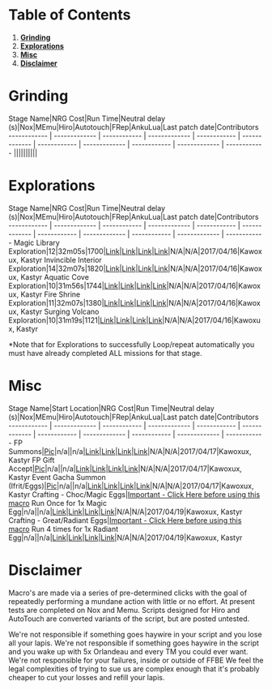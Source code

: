 # Table of Contents
1. **[Grinding](#stage-grinding)**
2. **[Explorations](#explorations)**
3. **[Misc](#misc)**
4. **[Disclaimer](#disclaimer)**

# Grinding

Stage Name|NRG Cost|Run Time|Neutral delay (s)|Nox|MEmu|Hiro|Autotouch|FRep|AnkuLua|Last patch date|Contributors
------------ | ------------- | ------------ | ------------- | ------------ | ------------- | ------------ | ------------- | ------------ | ------------- | ------------
||||||||||

# Explorations

Stage Name|NRG Cost|Run Time|Neutral delay (s)|Nox|MEmu|Hiro|Autotouch|FRep|AnkuLua|Last patch date|Contributors
------------ | ------------- | ------------ | ------------- | ------------ | ------------- | ------------ | ------------- | ------------ | ------------- | ------------
Magic Library Exploration|12|32m05s|1700|[Link](https://raw.githubusercontent.com/macroteam/FFBE-Macros/master/Kawoxux/Exploration%20Automation%20-%20Nox/MagicLibrary/Magic%20Library-oldnox.txt)|[Link](https://raw.githubusercontent.com/macroteam/FFBE-Macros/master/Kawoxux/Exploration%20Automation%20-%20Nox/MagicLibrary/Magic%20Library-MEmu.txt)|[Link](https://raw.githubusercontent.com/macroteam/FFBE-Macros/master/Kawoxux/Exploration%20Automation%20-%20Nox/MagicLibrary/Magic%20Library-hiro.txt)|[Link](https://raw.githubusercontent.com/macroteam/FFBE-Macros/master/Kawoxux/Exploration%20Automation%20-%20Nox/MagicLibrary/Magic%20Library-autotouch.txt)|N/A|N/A|2017/04/16|Kawoxux, Kastyr
Invincible Interior Exploration|14|32m07s|1820|[Link](https://raw.githubusercontent.com/MacroTeam/FFBE-Macros/master/Kawoxux/Exploration%20Automation%20-%20Nox/InvincibleInterior/Invincible%20Interior-oldnox.txt)|[Link](https://raw.githubusercontent.com/MacroTeam/FFBE-Macros/master/Kawoxux/Exploration%20Automation%20-%20Nox/InvincibleInterior/Invincible%20Interior-MEmu.txt)|[Link](https://raw.githubusercontent.com/MacroTeam/FFBE-Macros/master/Kawoxux/Exploration%20Automation%20-%20Nox/InvincibleInterior/Invincible%20Interior-hiro.txt)|[Link](https://raw.githubusercontent.com/MacroTeam/FFBE-Macros/master/Kawoxux/Exploration%20Automation%20-%20Nox/InvincibleInterior/Invincible%20Interior-autotouch.txt)|N/A|N/A|2017/04/16|Kawoxux, Kastyr
Aquatic Cove Exploration|10|31m56s|1744|[Link](https://raw.githubusercontent.com/MacroTeam/FFBE-Macros/master/Kawoxux/Exploration%20Automation%20-%20Nox/AquaticCove/Aquatic%20Cove-oldnox.txt)|[Link](https://raw.githubusercontent.com/MacroTeam/FFBE-Macros/master/Kawoxux/Exploration%20Automation%20-%20Nox/AquaticCove/Aquatic%20Cove-MEmu.txt)|[Link](https://raw.githubusercontent.com/MacroTeam/FFBE-Macros/master/Kawoxux/Exploration%20Automation%20-%20Nox/AquaticCove/Aquatic%20Cove-hiro.txt)|[Link](https://raw.githubusercontent.com/MacroTeam/FFBE-Macros/master/Kawoxux/Exploration%20Automation%20-%20Nox/AquaticCove/Aquatic%20Cove-autotouch.txt)|N/A|N/A|2017/04/16|Kawoxux, Kastyr
Fire Shrine Exploration|11|32m07s|1380|[Link](https://raw.githubusercontent.com/MacroTeam/FFBE-Macros/master/Kawoxux/Exploration%20Automation%20-%20Nox/FireShrine/Fire%20Shrine-oldnox.txt)|[Link](https://raw.githubusercontent.com/MacroTeam/FFBE-Macros/master/Kawoxux/Exploration%20Automation%20-%20Nox/FireShrine/Fire%20Shrine-MEmu.txt)|[Link](https://raw.githubusercontent.com/MacroTeam/FFBE-Macros/master/Kawoxux/Exploration%20Automation%20-%20Nox/FireShrine/Fire%20Shrine-hiro.txt)|[Link](https://raw.githubusercontent.com/MacroTeam/FFBE-Macros/master/Kawoxux/Exploration%20Automation%20-%20Nox/FireShrine/Fire%20Shrine-autotouch.txt)|N/A|N/A|2017/04/16|Kawoxux, Kastyr
Surging Volcano Exploration|10|31m19s|1121|[Link](https://raw.githubusercontent.com/MacroTeam/FFBE-Macros/master/Kawoxux/Exploration%20Automation%20-%20Nox/SurgingVolcano/Surging%20Volcano-oldnox.txt)|[Link](https://raw.githubusercontent.com/MacroTeam/FFBE-Macros/master/Kawoxux/Exploration%20Automation%20-%20Nox/SurgingVolcano/Surging%20Volcano-MEmu.txt)|[Link](https://raw.githubusercontent.com/MacroTeam/FFBE-Macros/master/Kawoxux/Exploration%20Automation%20-%20Nox/SurgingVolcano/Surging%20Volcano-hiro.txt)|[Link](https://raw.githubusercontent.com/MacroTeam/FFBE-Macros/master/Kawoxux/Exploration%20Automation%20-%20Nox/SurgingVolcano/Surging%20Volcano-autotouch.txt)|N/A|N/A|2017/04/16|Kawoxux, Kastyr

*Note that for Explorations to successfully Loop/repeat automatically you must have already completed ALL missions for that stage.

# Misc

Stage Name|Start Location|NRG Cost|Run Time|Neutral delay (s)|Nox|MEmu|Hiro|Autotouch|FRep|AnkuLua|Last patch date|Contributors
------------ | ------------- | ------------ | ------------- | ------------ | ------------- | ------------ | ------------- | ------------ | ------------- | ------------
FP Summons|[Pic](http://i.imgur.com/i64ZsRf.jpg)|n/a||n/a|[Link](https://raw.githubusercontent.com/MacroTeam/FFBE-Macros/master/Kawoxux/UsefulScripts/FPSummons.v1.N-oldnox.txt)|[Link](https://raw.githubusercontent.com/MacroTeam/FFBE-Macros/master/Kawoxux/UsefulScripts/FPSummons.v1.N-MEmu.txt)|[Link](https://raw.githubusercontent.com/MacroTeam/FFBE-Macros/master/Kawoxux/UsefulScripts/FPSummons.v1.N-hiro.txt)|[Link](https://raw.githubusercontent.com/MacroTeam/FFBE-Macros/master/Kawoxux/UsefulScripts/FPSummons.v1.N-autotouch.txt)|N/A|N/A|2017/04/17|Kawoxux, Kastyr
FP Gift Accept|[Pic](https://github.com/MacroTeam/FFBE-Macros/blob/master/Kawoxux/UsefulScripts/FP-Gift-Accept_StartLocation.jpg?raw=true)|n/a||n/a|[Link](https://raw.githubusercontent.com/MacroTeam/FFBE-Macros/master/Kawoxux/UsefulScripts/FP-Gift-Accept-oldnox.v1.txt)|[Link](https://raw.githubusercontent.com/MacroTeam/FFBE-Macros/master/Kawoxux/UsefulScripts/FP-Gift-Accept-MEmu.v1.txt)|[Link](https://raw.githubusercontent.com/MacroTeam/FFBE-Macros/master/Kawoxux/UsefulScripts/FP-Gift-Accept-hiro.v1.txt)|[Link](https://raw.githubusercontent.com/MacroTeam/FFBE-Macros/master/Kawoxux/UsefulScripts/FP-Gift-Accept-autotouch.v1.txt)|N/A|N/A|2017/04/17|Kawoxux, Kastyr
Event Gacha Summon (Ifrit/Eggs)|[Pic](http://i.imgur.com/5KQKsVu.jpg)|n/a||n/a|[Link](https://raw.githubusercontent.com/MacroTeam/FFBE-Macros/master/Kawoxux/UsefulScripts/EggSummons.v1.N-oldnox.txt)|[Link](https://raw.githubusercontent.com/MacroTeam/FFBE-Macros/master/Kawoxux/UsefulScripts/EggSummons.v1.N-MEmu.txt)|[Link](https://raw.githubusercontent.com/MacroTeam/FFBE-Macros/master/Kawoxux/UsefulScripts/EggSummons.v1.N-hiro.txt)|[Link](https://raw.githubusercontent.com/MacroTeam/FFBE-Macros/master/Kawoxux/UsefulScripts/EggSummons.v1.N-autotouch.txt)|N/A|N/A|2017/04/17|Kawoxux, Kastyr
Crafting - Choc/Magic Eggs|[Important - Click Here before using this macro](https://github.com/MacroTeam/FFBE-Macros/blob/master/Kawoxux/UsefulScripts/EggCraftingGuidance.jpg?raw=true) Run Once for 1x Magic Egg|n/a||n/a|[Link](https://raw.githubusercontent.com/MacroTeam/FFBE-Macros/master/Kawoxux/UsefulScripts/ChocMagicEggCraft-oldnox.txt)|[Link](https://raw.githubusercontent.com/MacroTeam/FFBE-Macros/master/Kawoxux/UsefulScripts/ChocMagicEggCraft-MEmu.txt)|[Link](https://raw.githubusercontent.com/MacroTeam/FFBE-Macros/master/Kawoxux/UsefulScripts/ChocMagicEggCraft-hiro.txt)|[Link](https://raw.githubusercontent.com/MacroTeam/FFBE-Macros/master/Kawoxux/UsefulScripts/ChocMagicEggCraft-autotouch.txt)|N/A|N/A|2017/04/19|Kawoxux, Kastyr
Crafting - Great/Radiant Eggs|[Important - Click Here before using this macro](https://github.com/MacroTeam/FFBE-Macros/blob/master/Kawoxux/UsefulScripts/EggCraftingGuidance.jpg?raw=true) Run 4 times for 1x Radiant Egg|n/a||n/a|[Link](https://raw.githubusercontent.com/MacroTeam/FFBE-Macros/master/Kawoxux/UsefulScripts/GreatRadiantEggCraft-oldnox.txt)|[Link](https://raw.githubusercontent.com/MacroTeam/FFBE-Macros/master/Kawoxux/UsefulScripts/GreatRadiantEggCraft-MEmu.txt)|[Link](https://raw.githubusercontent.com/MacroTeam/FFBE-Macros/master/Kawoxux/UsefulScripts/GreatRadiantEggCraft-hiro.txt)|[Link](https://raw.githubusercontent.com/MacroTeam/FFBE-Macros/master/Kawoxux/UsefulScripts/GreatRadiantEggCraft-autotouch.txt)|N/A|N/A|2017/04/19|Kawoxux, Kastyr

# Disclaimer

Macro's are made via a series of pre-determined clicks with the goal of repeatedly performing a mundane action with little or no effort.
At present tests are completed on Nox and Memu. Scripts designed for Hiro and AutoTouch are converted variants of the script, but are posted untested.

We're not responsible if something goes haywire in your script and you lose all your lapis. 
We're not responsible if something goes haywire in the script and you wake up with 5x Orlandeau and every TM you could ever want. 
We're not responsible for your failures, inside or outside of FFBE
We feel the legal complexities of trying to sue us are complex enough that it's probably cheaper to cut your losses and refill your lapis.

